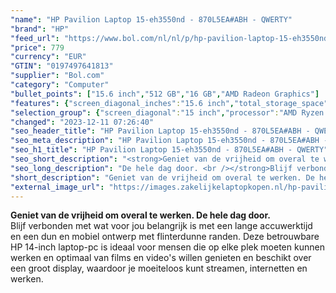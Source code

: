 ```yaml
---
"name": "HP Pavilion Laptop 15-eh3550nd - 870L5EA#ABH - QWERTY"
"brand": "HP"
"feed_url": "https://www.bol.com/nl/nl/p/hp-pavilion-laptop-15-eh3550nd-870l5ea-abh-qwerty/9300000149254001"
"price": 779
"currency": "EUR"
"GTIN": "0197497641813"
"supplier": "Bol.com"
"category": "Computer"
"bullet_points": ["15.6 inch","512 GB","16 GB","AMD Radeon Graphics"]
"features": {"screen_diagonal_inches":"15.6 inch","total_storage_space":"512 GB","memory_size":"16 GB","graphics_card":"AMD Radeon Graphics"}
"selection_group": {"screen_diagonal":"15 inch","processor":"AMD Ryzen 5","changed_price_past_3_days":false,"product_family":"Pavilion"}
"changed": "2023-12-11 07:26:40"
"seo_header_title": "HP Pavilion Laptop 15-eh3550nd - 870L5EA#ABH - QWERTY"
"seo_meta_description": "HP Pavilion Laptop 15-eh3550nd - 870L5EA#ABH - QWERTY"
"seo_h1_title": "HP Pavilion Laptop 15-eh3550nd - 870L5EA#ABH - QWERTY"
"seo_short_description": "<strong>Geniet van de vrijheid om overal te werken."
"seo_long_description": "De hele dag door. <br /></strong>Blijf verbonden met wat voor jou belangrijk is met een lange accuwerktijd en een dun en mobiel ontwerp met flinterdunne randen. Deze betrouwbare HP 14-inch laptop-pc is ideaal voor mensen die op elke plek moeten kunnen werken en optimaal van films en video's willen genieten en beschikt over een groot display, waardoor je moeiteloos kunt streamen, internetten en werken. <br />"
"short_description": "Geniet van de vrijheid om overal te werken. De hele dag door. Blijf verbonden met wat voor jou belangrijk is met een lange accuwerktijd en een dun en mobiel ontwerp met flinterdunne randen. Deze betrouwbare HP 14-inch laptop-pc is ideaal voor mensen die op elke plek moeten kunnen werken en optimaal van films en video's willen genieten en beschikt over een groot display, waardoor je moeiteloos kunt streamen, internetten en werken."
"external_image_url": "https://images.zakelijkelaptopkopen.nl/hp-pavilion-laptop-15-eh3550nd-870l5ea-abh-qwerty.webp"
---
```


<strong>Geniet van de vrijheid om overal te werken. De hele dag door.<br /></strong>Blijf verbonden met wat voor jou belangrijk is met een lange accuwerktijd en een dun en mobiel ontwerp met flinterdunne randen. Deze betrouwbare HP 14-inch laptop-pc is ideaal voor mensen die op elke plek moeten kunnen werken en optimaal van films en video's willen genieten en beschikt over een groot display, waardoor je moeiteloos kunt streamen, internetten en werken. <br />